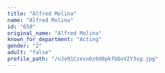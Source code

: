 ```yaml
---
title: "Alfred Molina"
name: "Alfred Molina"
id: "658"
original_name: "Alfred Molina"
known_for_department: "Acting"
gender: "2"
adult: "false"
profile_path: "/nJo91Czesn6z0d0pkfbDoVZY3sg.jpg"
---
```

